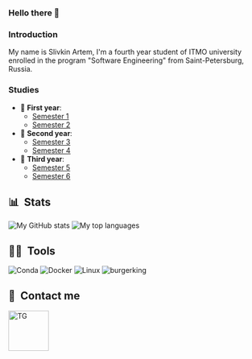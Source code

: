 ### Hello there 👋

### Introduction
My name is Slivkin Artem, I'm a fourth year student of ITMO university enrolled in the program "Software Engineering" from Saint-Petersburg, Russia.

### Studies
* 👶 **First year**: 
    - [Semester 1](https://github.com/SlivkinArtem/-IS-2022-1_Sem)
    - [Semester 2](https://github.com/SlivkinArtem/-IS-2022-2_Sem)
* 👦 **Second year**:
    - [Semester 3](https://github.com/SlivkinArtem/-IS-2022-3_Sem-)
    - [Semester 4](https://github.com/SlivkinArtem/-IS-2022-4_Sem-)
* 👨 **Third year**:
    - [Semester 5](https://github.com/SlivkinArtem/-IS-2022-5_Sem-)
    - [Semester 6](https://github.com/SlivkinArtem/-IS-2022-6_Sem-)

## 📊 &nbsp;Stats

![My GitHub stats](https://github-readme-stats.vercel.app/api?username=SlivkinArtem&show_icons=true&card_width=495&theme=dracula)
![My top languages](https://github-readme-stats.vercel.app/api/top-langs/?username=SlivkinArtem&layout=compact&count_private=true&langs_count=10&card_width=495&theme=dracula)
## 👨‍💻 &nbsp;Tools

![Conda](https://img.shields.io/badge/conda-342B029.svg?&style=for-the-badge&logo=anaconda&logoColor=white)
![Docker](https://img.shields.io/badge/docker-%230db7ed.svg?style=for-the-badge&logo=docker&logoColor=white)
![Linux](https://img.shields.io/badge/Linux-FCC624?style=for-the-badge&logo=linux&logoColor=black)
![burgerking](https://img.shields.io/badge/burgerking-D62300?style=for-the-badge&logo=burgerking&logoColor=white)


## 📱&nbsp; Contact me
[<img align="left" alt="TG" width="80px" src="https://img.icons8.com/bubbles/200/null/telegram-app.png"/>][tg]

[tg]: https://t.me/artiukek

